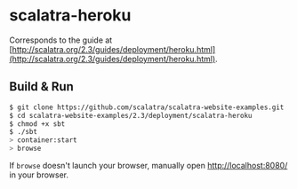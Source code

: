 # scalatra-heroku #

Corresponds to the guide at [http://scalatra.org/2.3/guides/deployment/heroku.html](http://scalatra.org/2.3/guides/deployment/heroku.html).

## Build & Run ##

```sh
$ git clone https://github.com/scalatra/scalatra-website-examples.git
$ cd scalatra-website-examples/2.3/deployment/scalatra-heroku
$ chmod +x sbt
$ ./sbt
> container:start
> browse
```

If `browse` doesn't launch your browser, manually open [http://localhost:8080/](http://localhost:8080/) in your browser.